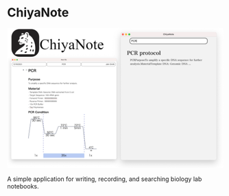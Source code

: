 # ChiyaNote

![Image main](image/image.png)

A simple application for writing, recording, and searching biology lab notebooks.
